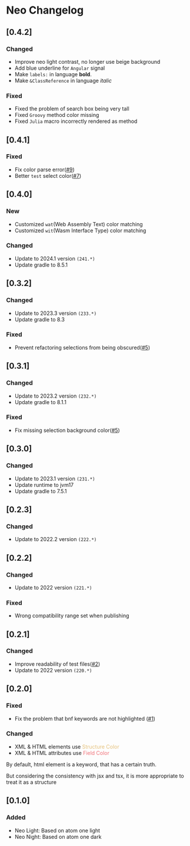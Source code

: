 <!-- Keep a Changelog guide -> https://keepachangelog.com -->

# Neo Changelog

## [0.4.2]
### Changed
- Improve neo light contrast, no longer use beige background
- Add blue underline for `Angular` signal
- Make `labels:` in language **bold**.
- Make `&ClassReference` in language *italic*
### Fixed
- Fixed the problem of search box being very tall
- Fixed `Groovy` method color missing
- Fixed `Julia` macro incorrectly rendered as method

## [0.4.1]
### Fixed
- Fix color parse error([#9](https://github.com/oovm/neo-intellij/issues/9))
- Better `test` select color([#7](https://github.com/oovm/neo-intellij/issues/7))

## [0.4.0]
### New
- Customized `wat`(Web Assembly Text) color matching
- Customized `wit`(Wasm Interface Type) color matching
### Changed
- Update to 2024.1 version `(241.*)`
- Update gradle to 8.5.1

## [0.3.2]
### Changed
- Update to 2023.3 version `(233.*)`
- Update gradle to 8.3
### Fixed
- Prevent refactoring selections from being obscured([#5](https://github.com/oovm/neo-intellij/issues/8))

## [0.3.1]
### Changed
- Update to 2023.2 version `(232.*)`
- Update gradle to 8.1.1
### Fixed
- Fix missing selection background color([#5](https://github.com/oovm/neo-intellij/issues/5))

## [0.3.0]
### Changed
- Update to 2023.1 version `(231.*)`
- Update runtime to jvm17
- Update gradle to 7.5.1

## [0.2.3]
### Changed
- Update to 2022.2 version `(222.*)`

## [0.2.2]
### Changed
- Update to 2022 version `(221.*)`
### Fixed
- Wrong compatibility range set when publishing
## [0.2.1]
### Changed
- Improve readability of test files([#2](https://github.com/oovm/neo-intellij/issues/2))
- Update to 2022 version `(220.*)`

## [0.2.0]
### Fixed
- Fix the problem that bnf keywords are not highlighted ([#1](https://github.com/oovm/neo-intellij/pull/1))

### Changed

- XML & HTML elements use <span style="color:#E5C17C">Structure Color</span>
- XML & HTML attributes use <span style="color:#F07178">Field Color</span>

By default, html element is a keyword, that has a certain truth.

But considering the consistency with jsx and tsx, it is more appropriate to treat it as a structure

## [0.1.0]
### Added
- Neo Light: Based on atom one light
- Neo Night: Based on atom one dark
